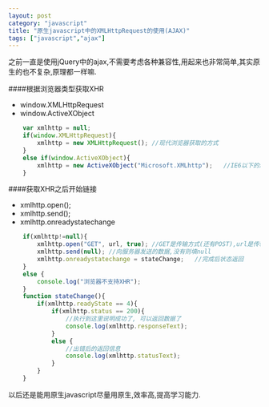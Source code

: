 ```yaml
---
layout: post
category: "javascript"
title: "原生javascript中的XMLHttpRequest的使用(AJAX)"
tags: ["javascript","ajax"]
---
```

之前一直是使用jQuery中的ajax,不需要考虑各种兼容性,用起来也非常简单,其实原生的也不复杂,原理都一样嘛.

####根据浏览器类型获取XHR
- window.XMLHttpRequest
- window.ActiveXObject

```javascript
	var xmlhttp = null;
	if(window.XMLHttpRequest){
		xmlhttp = new XMLHttpRequest();	//现代浏览器获取的方式
	}
	else if(window.ActiveXObject){
		xmlhttp = new ActiveXObject("Microsoft.XMLhttp");	//IE6以下的浏览器获取方式
	}
```

####获取XHR之后开始链接
- xmlhttp.open();
- xmlhttp.send();
- xmlhttp.onreadystatechange

```javascript
	if(xmlhttp!=null){
		xmlhttp.open("GET", url, true);	//GET是传输方式(还有POST),url是传输地址,true是确认使用异步
		xmlhttp.send(null);	//向服务器发送的数据,没有则填null
		xmlhttp.onreadystatechange = stateChange;	//完成后状态返回
	}
	else {
		console.log("浏览器不支持XHR");
	}
	function stateChange(){
		if(xmlhttp.readyState == 4){
			if(xmlhttp.status == 200){
				//执行到这里说明成功了, 可以返回数据了
				console.log(xmlhttp.responseText);
			}
			else {
				//出错后的返回信息
				console.log(xmlhttp.statusText);
			}
		}
	}
```

以后还是能用原生javascript尽量用原生,效率高,提高学习能力.